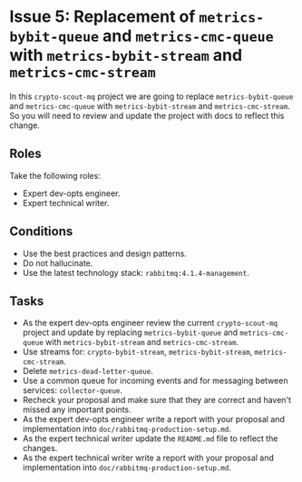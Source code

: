 # Issue 5: Replacement of `metrics-bybit-queue` and `metrics-cmc-queue` with `metrics-bybit-stream` and `metrics-cmc-stream`

In this `crypto-scout-mq` project we are going to replace `metrics-bybit-queue` and `metrics-cmc-queue` with
`metrics-bybit-stream` and `metrics-cmc-stream`. So you will need to review and update the project with docs to reflect
this change.

## Roles

Take the following roles:

- Expert dev-opts engineer.
- Expert technical writer.

## Conditions

- Use the best practices and design patterns.
- Do not hallucinate.
- Use the latest technology stack: `rabbitmq:4.1.4-management`.

## Tasks

- As the expert dev-opts engineer review the current `crypto-scout-mq` project and update by replacing
  `metrics-bybit-queue` and `metrics-cmc-queue` with `metrics-bybit-stream` and `metrics-cmc-stream`.
- Use streams for: `crypto-bybit-stream`, `metrics-bybit-stream`, `metrics-cmc-stream`.
- Delete `metrics-dead-letter-queue`.
- Use a common queue for incoming events and for messaging between services: `collector-queue`.
- Recheck your proposal and make sure that they are correct and haven't missed any important points.
- As the expert dev-opts engineer write a report with your proposal and implementation into
  `doc/rabbitmq-production-setup.md`.
- As the expert technical writer update the `README.md` file to reflect the changes.
- As the expert technical writer write a report with your proposal and implementation into
  `doc/rabbitmq-production-setup.md`.